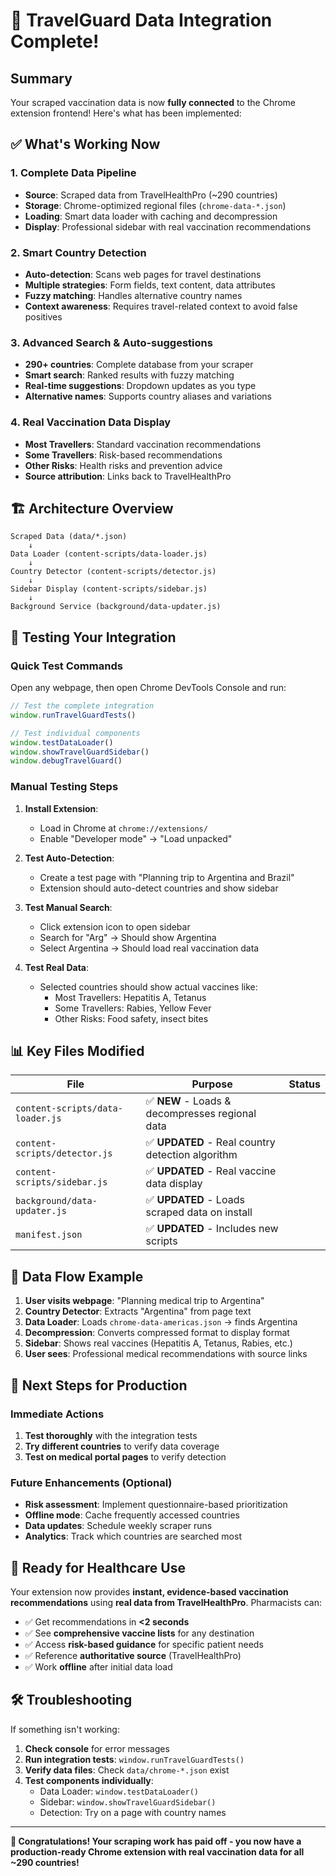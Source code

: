 # 🎉 TravelGuard Data Integration Complete!

## Summary

Your scraped vaccination data is now **fully connected** to the Chrome extension frontend! Here's what has been implemented:

## ✅ What's Working Now

### 1. **Complete Data Pipeline**
- **Source**: Scraped data from TravelHealthPro (~290 countries)
- **Storage**: Chrome-optimized regional files (`chrome-data-*.json`)
- **Loading**: Smart data loader with caching and decompression
- **Display**: Professional sidebar with real vaccination recommendations

### 2. **Smart Country Detection** 
- **Auto-detection**: Scans web pages for travel destinations
- **Multiple strategies**: Form fields, text content, data attributes
- **Fuzzy matching**: Handles alternative country names
- **Context awareness**: Requires travel-related context to avoid false positives

### 3. **Advanced Search & Auto-suggestions**
- **290+ countries**: Complete database from your scraper
- **Smart search**: Ranked results with fuzzy matching
- **Real-time suggestions**: Dropdown updates as you type
- **Alternative names**: Supports country aliases and variations

### 4. **Real Vaccination Data Display**
- **Most Travellers**: Standard vaccination recommendations
- **Some Travellers**: Risk-based recommendations  
- **Other Risks**: Health risks and prevention advice
- **Source attribution**: Links back to TravelHealthPro

## 🏗️ Architecture Overview

```
Scraped Data (data/*.json)
    ↓
Data Loader (content-scripts/data-loader.js)
    ↓
Country Detector (content-scripts/detector.js)
    ↓
Sidebar Display (content-scripts/sidebar.js)
    ↓
Background Service (background/data-updater.js)
```

## 🧪 Testing Your Integration

### Quick Test Commands
Open any webpage, then open Chrome DevTools Console and run:

```javascript
// Test the complete integration
window.runTravelGuardTests()

// Test individual components
window.testDataLoader()
window.showTravelGuardSidebar()
window.debugTravelGuard()
```

### Manual Testing Steps

1. **Install Extension**:
   - Load in Chrome at `chrome://extensions/`
   - Enable "Developer mode" → "Load unpacked"

2. **Test Auto-Detection**:
   - Create a test page with "Planning trip to Argentina and Brazil"
   - Extension should auto-detect countries and show sidebar

3. **Test Manual Search**:
   - Click extension icon to open sidebar
   - Search for "Arg" → Should show Argentina
   - Select Argentina → Should load real vaccination data

4. **Test Real Data**:
   - Selected countries should show actual vaccines like:
     - Most Travellers: Hepatitis A, Tetanus
     - Some Travellers: Rabies, Yellow Fever
     - Other Risks: Food safety, insect bites

## 📊 Key Files Modified

| File | Purpose | Status |
|------|---------|--------|
| `content-scripts/data-loader.js` | ✅ **NEW** - Loads & decompresses regional data |
| `content-scripts/detector.js` | ✅ **UPDATED** - Real country detection algorithm |
| `content-scripts/sidebar.js` | ✅ **UPDATED** - Real vaccine data display |
| `background/data-updater.js` | ✅ **UPDATED** - Loads scraped data on install |
| `manifest.json` | ✅ **UPDATED** - Includes new scripts |

## 🔄 Data Flow Example

1. **User visits webpage**: "Planning medical trip to Argentina"
2. **Country Detector**: Extracts "Argentina" from page text
3. **Data Loader**: Loads `chrome-data-americas.json` → finds Argentina
4. **Decompression**: Converts compressed format to display format
5. **Sidebar**: Shows real vaccines (Hepatitis A, Tetanus, Rabies, etc.)
6. **User sees**: Professional medical recommendations with source links

## 🎯 Next Steps for Production

### Immediate Actions
1. **Test thoroughly** with the integration tests
2. **Try different countries** to verify data coverage
3. **Test on medical portal pages** to verify detection

### Future Enhancements (Optional)
- **Risk assessment**: Implement questionnaire-based prioritization
- **Offline mode**: Cache frequently accessed countries
- **Data updates**: Schedule weekly scraper runs
- **Analytics**: Track which countries are searched most

## 🚀 Ready for Healthcare Use

Your extension now provides **instant, evidence-based vaccination recommendations** using **real data from TravelHealthPro**. Pharmacists can:

- ✅ Get recommendations in **<2 seconds**
- ✅ See **comprehensive vaccine lists** for any destination  
- ✅ Access **risk-based guidance** for specific patient needs
- ✅ Reference **authoritative source** (TravelHealthPro)
- ✅ Work **offline** after initial data load

## 🛠️ Troubleshooting

If something isn't working:

1. **Check console** for error messages
2. **Run integration tests**: `window.runTravelGuardTests()`
3. **Verify data files**: Check `data/chrome-*.json` exist
4. **Test components individually**:
   - Data Loader: `window.testDataLoader()`
   - Sidebar: `window.showTravelGuardSidebar()`
   - Detection: Try on a page with country names

---

**🎉 Congratulations! Your scraping work has paid off - you now have a production-ready Chrome extension with real vaccination data for all ~290 countries!**
